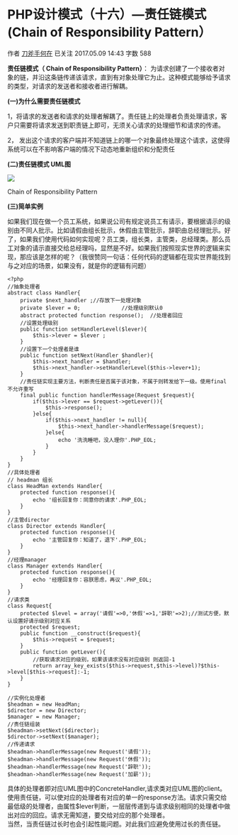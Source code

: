 # PHP设计模式（十六）—责任链模式(Chain of Responsibility Pattern）

作者  [刀斧手何在][0] 已关注 2017.05.09 14:43  字数 588  

**责任链模式（ Chain of Responsibility Pattern）**： 为请求创建了一个接收者对象的链，并沿这条链传递该请求，直到有对象处理它为止。这种模式能够给予请求的类型，对请求的发送者和接收者进行解耦。

**(一)为什么需要责任链模式**

1，将请求的发送者和请求的处理者解耦了。责任链上的处理者负责处理请求，客户只需要将请求发送到职责链上即可，无须关心请求的处理细节和请求的传递。

2， 发出这个请求的客户端并不知道链上的哪一个对象最终处理这个请求，这使得系统可以在不影响客户端的情况下动态地重新组织和分配责任

**(二)责任链模式 UML图**

![][1]



Chain of Responsibility Pattern

**(三)简单实例**

如果我们现在做一个员工系统，如果说公司有规定说员工有请示，要根据请示的级别由不同人批示。比如请假由组长批示，休假由主管批示，辞职由总经理批示。好了，如果我们使用代码如何实现呢？员工类，组长类，主管类，总经理类。那么员工对象的请示直接交给总经理吗，显然是不好。如果我们按照现实世界的逻辑来实现，那应该是怎样的呢？（我很赞同一句话：任何代码的逻辑都在现实世界能找到与之对应的场景，如果没有，就是你的逻辑有问题）

    <?php
    //抽象处理者
    abstract class Handler{
        private $next_handler ;//存放下一处理对象
        private $lever = 0;             //处理级别默认0
        abstract protected function response();  //处理者回应
        //设置处理级别
        public function setHandlerLevel($lever){
            $this->lever = $lever ;
        }
        //设置下一个处理者是谁
        public function setNext(Handler $handler){
            $this->next_handler = $handler;
            $this->next_handler->setHandlerLevel($this->lever+1);
        }
        //责任链实现主要方法，判断责任是否属于该对象，不属于则转发给下一级。使用final不允许重写
        final public function handlerMessage(Request $request){
            if($this->lever == $request->getLever()){
                $this->response();
            }else{
                if($this->next_handler != null){
                    $this->next_handler->handlerMessage($request);
                }else{
                    echo '洗洗睡吧，没人理你'.PHP_EOL;
                }
            }
        }
    }
    //具体处理者
    // headman 组长 
    class HeadMan extends Handler{
        protected function response(){
            echo '组长回复你：同意你的请求'.PHP_EOL;
        }
    }
    //主管director
    class Director extends Handler{
        protected function response(){
            echo '主管回复你：知道了，退下'.PHP_EOL;
        }
    }
    //经理manager
    class Manager extends Handler{
        protected function response(){
            echo '经理回复你：容朕思虑，再议'.PHP_EOL;
        }
    }
    //请求类
    class Request{
        protected $level = array('请假'=>0,'休假'=>1,'辞职'=>2);//测试方便，默认设置好请示级别对应关系
        protected $request;
        public function __construct($request){
            $this->request = $request;
        }
        public function getLever(){
            //获取请求对应的级别，如果该请求没有对应级别 则返回-1
            return array_key_exists($this->request,$this->level)?$this->level[$this->request]:-1;
        }
    }
    
    //实例化处理者
    $headman = new HeadMan;
    $director = new Director;
    $manager = new Manager;
    //责任链组装
    $headman->setNext($director);
    $director->setNext($manager);
    //传递请求
    $headman->handlerMessage(new Request('请假'));
    $headman->handlerMessage(new Request('休假'));
    $headman->handlerMessage(new Request('辞职'));
    $headman->handlerMessage(new Request('加薪'));

具体的处理者即对应UML图中的ConcreteHandler,请求类对应UML图的client。使用责任链，可以使对应的处理者有对应的单一的response方法。请求只需交给最低级的处理者，由属性$lever判断，一层层传递到与请求级别相同的处理者中做出对应的回应。请求无需知道，要交给对应的那个处理者。  
当然，当责任链过长时也会引起性能问题。对此我们应避免使用过长的责任链。

[0]: http://www.jianshu.com/u/29417b7766fe
[1]: http://upload-images.jianshu.io/upload_images/5261067-c6820b131115da9b.png